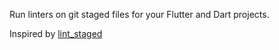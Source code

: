 Run linters on git staged files for your Flutter and Dart projects.

Inspired by [lint_staged](https://github.com/okonet/lint_staged)
